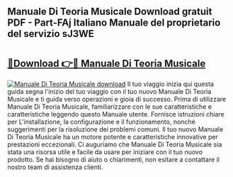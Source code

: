 ## Manuale Di Teoria Musicale Download gratuit PDF - Part-FAj Italiano Manuale del proprietario del servizio sJ3WE

# <h2><a href="http://df9atd.blite.top/?on=Manuale+Di+Teoria+Musicale">🔗Download 👉🔴 Manuale Di Teoria Musicale</a></h2>

[![Manuale Di Teoria Musicale download](https://i.imgur.com/lujVjoI.png)](http://df9atd.blite.top/?on=Manuale+Di+Teoria+Musicale)
Il tuo viaggio inizia qui questa guida segna l'inizio del tuo viaggio con il tuo nuovo Manuale Di Teoria Musicale e ti guida verso operazioni e gioia di successo. Prima di utilizzare Manuale Di Teoria Musicale, familiarizzare con le sue caratteristiche e caratteristiche leggendo questo Manuale utente. Fornisce istruzioni chiare per L'installazione, la configurazione e il funzionamento, nonché suggerimenti per la risoluzione dei problemi comuni. Il tuo nuovo Manuale Di Teoria Musicale ha un motore potente e caratteristiche innovative per prestazioni eccezionali. Ci auguriamo che Manuale Di Teoria Musicale sia stata una risorsa utile e facile da usare per iniziare con il tuo nuovo prodotto. Se hai bisogno di aiuto o chiarimenti, non esitare a contattare il nostro team di assistenza clienti.

